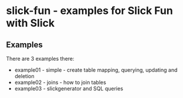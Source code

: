 # slick-fun - examples for Slick Fun with Slick 

## Examples

There are 3 examples there:

* example01 - simple - create table mapping, querying, updating and deletion
* example02 - joins - how to join tables
* example03 - slickgenerator and SQL queries




